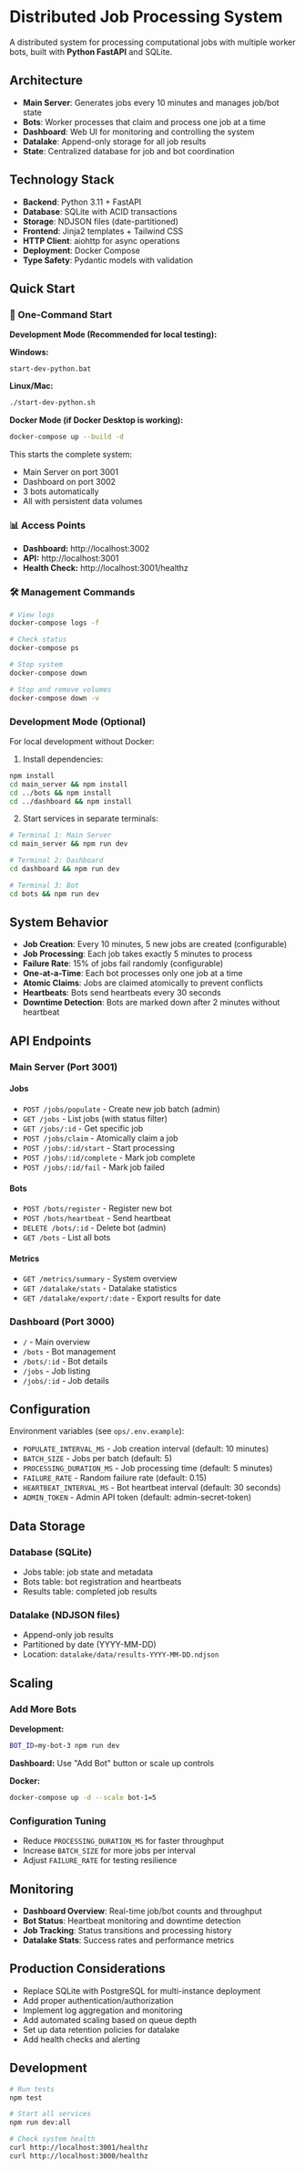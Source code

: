# Distributed Job Processing System

A distributed system for processing computational jobs with multiple worker bots, built with **Python FastAPI** and SQLite.

## Architecture

- **Main Server**: Generates jobs every 10 minutes and manages job/bot state
- **Bots**: Worker processes that claim and process one job at a time
- **Dashboard**: Web UI for monitoring and controlling the system
- **Datalake**: Append-only storage for all job results
- **State**: Centralized database for job and bot coordination

## Technology Stack

- **Backend**: Python 3.11 + FastAPI
- **Database**: SQLite with ACID transactions
- **Storage**: NDJSON files (date-partitioned)
- **Frontend**: Jinja2 templates + Tailwind CSS
- **HTTP Client**: aiohttp for async operations
- **Deployment**: Docker Compose
- **Type Safety**: Pydantic models with validation

## Quick Start

### 🚀 One-Command Start

**Development Mode (Recommended for local testing):**

**Windows:**
```batch
start-dev-python.bat
```

**Linux/Mac:**
```bash
./start-dev-python.sh
```

**Docker Mode (if Docker Desktop is working):**
```bash
docker-compose up --build -d
```

This starts the complete system:
- Main Server on port 3001
- Dashboard on port 3002  
- 3 bots automatically
- All with persistent data volumes

### 📊 Access Points

- **Dashboard:** http://localhost:3002
- **API:** http://localhost:3001
- **Health Check:** http://localhost:3001/healthz

### 🛠️ Management Commands

```bash
# View logs
docker-compose logs -f

# Check status  
docker-compose ps

# Stop system
docker-compose down

# Stop and remove volumes
docker-compose down -v
```

### Development Mode (Optional)

For local development without Docker:

1. Install dependencies:
```bash
npm install
cd main_server && npm install
cd ../bots && npm install  
cd ../dashboard && npm install
```

2. Start services in separate terminals:
```bash
# Terminal 1: Main Server
cd main_server && npm run dev

# Terminal 2: Dashboard
cd dashboard && npm run dev

# Terminal 3: Bot
cd bots && npm run dev
```

## System Behavior

- **Job Creation**: Every 10 minutes, 5 new jobs are created (configurable)
- **Job Processing**: Each job takes exactly 5 minutes to process
- **Failure Rate**: 15% of jobs fail randomly (configurable)
- **One-at-a-Time**: Each bot processes only one job at a time
- **Atomic Claims**: Jobs are claimed atomically to prevent conflicts
- **Heartbeats**: Bots send heartbeats every 30 seconds
- **Downtime Detection**: Bots are marked down after 2 minutes without heartbeat

## API Endpoints

### Main Server (Port 3001)

#### Jobs
- `POST /jobs/populate` - Create new job batch (admin)
- `GET /jobs` - List jobs (with status filter)
- `GET /jobs/:id` - Get specific job
- `POST /jobs/claim` - Atomically claim a job
- `POST /jobs/:id/start` - Start processing
- `POST /jobs/:id/complete` - Mark job complete
- `POST /jobs/:id/fail` - Mark job failed

#### Bots
- `POST /bots/register` - Register new bot
- `POST /bots/heartbeat` - Send heartbeat
- `DELETE /bots/:id` - Delete bot (admin)
- `GET /bots` - List all bots

#### Metrics
- `GET /metrics/summary` - System overview
- `GET /datalake/stats` - Datalake statistics
- `GET /datalake/export/:date` - Export results for date

### Dashboard (Port 3000)

- `/` - Main overview
- `/bots` - Bot management
- `/bots/:id` - Bot details
- `/jobs` - Job listing
- `/jobs/:id` - Job details

## Configuration

Environment variables (see `ops/.env.example`):

- `POPULATE_INTERVAL_MS` - Job creation interval (default: 10 minutes)
- `BATCH_SIZE` - Jobs per batch (default: 5)
- `PROCESSING_DURATION_MS` - Job processing time (default: 5 minutes)
- `FAILURE_RATE` - Random failure rate (default: 0.15)
- `HEARTBEAT_INTERVAL_MS` - Bot heartbeat interval (default: 30 seconds)
- `ADMIN_TOKEN` - Admin API token (default: admin-secret-token)

## Data Storage

### Database (SQLite)
- Jobs table: job state and metadata
- Bots table: bot registration and heartbeats  
- Results table: completed job results

### Datalake (NDJSON files)
- Append-only job results
- Partitioned by date (YYYY-MM-DD)
- Location: `datalake/data/results-YYYY-MM-DD.ndjson`

## Scaling

### Add More Bots

**Development:**
```bash
BOT_ID=my-bot-3 npm run dev
```

**Dashboard:**
Use "Add Bot" button or scale up controls

**Docker:**
```bash
docker-compose up -d --scale bot-1=5
```

### Configuration Tuning

- Reduce `PROCESSING_DURATION_MS` for faster throughput
- Increase `BATCH_SIZE` for more jobs per interval
- Adjust `FAILURE_RATE` for testing resilience

## Monitoring

- **Dashboard Overview**: Real-time job/bot counts and throughput
- **Bot Status**: Heartbeat monitoring and downtime detection
- **Job Tracking**: Status transitions and processing history
- **Datalake Stats**: Success rates and performance metrics

## Production Considerations

- Replace SQLite with PostgreSQL for multi-instance deployment
- Add proper authentication/authorization
- Implement log aggregation and monitoring
- Add automated scaling based on queue depth
- Set up data retention policies for datalake
- Add health checks and alerting

## Development

```bash
# Run tests
npm test

# Start all services
npm run dev:all

# Check system health
curl http://localhost:3001/healthz
curl http://localhost:3000/healthz
```